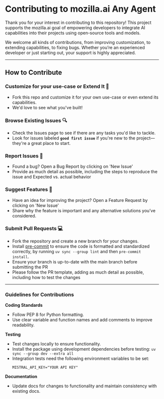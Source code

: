 # Contributing to mozilla.ai Any Agent

Thank you for your interest in contributing to this repository! This project supports the mozilla.ai goal of empowering developers to integrate AI capabilities into their projects using open-source tools and models.

We welcome all kinds of contributions, from improving customization, to extending capabilities, to fixing bugs. Whether you’re an experienced developer or just starting out, your support is highly appreciated.

---

## **How to Contribute**

### **Customize for your use-case or Extend It** 🔧
- Fork this repo and customize it for your own use-case or even extend its capabilities.
- We'd love to see what you've built!

### **Browse Existing Issues** 🔍
- Check the Issues page to see if there are any tasks you'd like to tackle.
- Look for issues labeled **`good first issue`** if you're new to the project—they're a great place to start.

### **Report Issues** 🐛
- Found a bug? Open a Bug Report by clicking on 'New Issue'
- Provide as much detail as possible, including the steps to reproduce the issue and Expected vs. actual behavior

### **Suggest Features** 🚀
- Have an idea for improving the project? Open a Feature Request by clicking on 'New Issue'
- Share why the feature is important and any alternative solutions you’ve considered.

### **Submit Pull Requests** 💻
- Fork the repository and create a new branch for your changes.
- Install [pre-commit](https://pre-commit.com/) to ensure the code is formatted and standardized correctly, by running `uv sync --group lint` and then `pre-commit install`.
- Ensure your branch is up-to-date with the main branch before submitting the PR
- Please follow the PR template, adding as much detail as possible, including how to test the changes

---

### **Guidelines for Contributions**

**Coding Standards**
- Follow PEP 8 for Python formatting.
- Use clear variable and function names and add comments to improve readability.

**Testing**
- Test changes locally to ensure functionality.
- Install the package using development dependencies before testing: `uv sync --group dev --extra all`
- Integration tests need the following environment variables to be set:
  ```
  MISTRAL_API_KEY="YOUR API KEY"
  ```

**Documentation**
- Update docs for changes to functionality and maintain consistency with existing docs.
